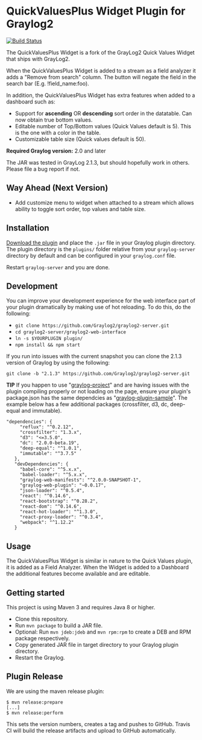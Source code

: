 # QuickValuesPlus Widget Plugin for Graylog2

[![Build Status](https://travis-ci.org/billmurrin/graylog-plugin-quickvaluesplus-widget.svg?branch=master)](https://travis-ci.org/billmurrin/graylog-plugin-quickvaluesplus-widget)

The QuickValuesPlus Widget is a fork of the GrayLog2 Quick Values Widget that ships with GrayLog2.

When the QuickValuesPlus Widget is added to a stream as a field analyzer it adds a "Remove from search" column. The button will negate the field in the search bar (E.g. !field_name:foo).

In addition, the QuickValuesPlus Widget has extra features when added to a dashboard such as:
 * Support for **ascending** OR **descending** sort order in the datatable. Can now obtain true bottom values.
 * Editable number of Top/Bottom values (Quick Values default is 5). This is the one with a color in the table.
 * Customizable table size (Quick values default is 50).
  
**Required Graylog version:** 2.0 and later

The JAR was tested in GrayLog 2.1.3, but should hopefully work in others. Please file a bug report if not.

Way Ahead (Next Version)
-----------
 * Add customize menu to widget when attached to a stream which allows ability to toggle sort order, top values and table size.

Installation
------------
[Download the plugin](https://github.com/billmurrin/graylog-plugin-quickvaluesplus-widget/releases/)
and place the `.jar` file in your Graylog plugin directory. The plugin directory
is the `plugins/` folder relative from your `graylog-server` directory by default
and can be configured in your `graylog.conf` file.

Restart `graylog-server` and you are done.

Development
-----------
You can improve your development experience for the web interface part of your plugin
dramatically by making use of hot reloading. To do this, do the following:

* `git clone https://github.com/Graylog2/graylog2-server.git`
* `cd graylog2-server/graylog2-web-interface`
* `ln -s $YOURPLUGIN plugin/`
* `npm install && npm start`

If you run into issues with the current snapshot you can clone the 2.1.3 version of Graylog by using the following:

`git clone -b "2.1.3" https://github.com/Graylog2/graylog2-server.git`

**TIP** If you happen to use "[graylog-project](https://github.com/Graylog2/graylog-project)" and are having issues with the plugin compiling properly or not loading on the page, ensure your plugin's package.json has the same dependcies as "[graylog-plugin-sample](https://github.com/Graylog2/graylog-plugin-sample)". The example below has a few additional packages (crossfilter, d3, dc, deep-equal and immutable).

```
"dependencies": {
     "reflux": "^0.2.12",
     "crossfilter": "1.3.x",
     "d3": "<=3.5.0",
     "dc": "2.0.0-beta.19",
     "deep-equal": "^1.0.1",
     "immutable": "^3.7.5"
   },
   "devDependencies": {
     "babel-core": "^5.x.x",
     "babel-loader": "^5.x.x",
     "graylog-web-manifests": "^2.0.0-SNAPSHOT-1",
     "graylog-web-plugin": "~0.0.17",
     "json-loader": "^0.5.4",
     "react": "^0.14.6",
     "react-bootstrap": "^0.28.2",
     "react-dom": "^0.14.6",
     "react-hot-loader": "^1.3.0",
     "react-proxy-loader": "^0.3.4",
     "webpack": "^1.12.2"
   }
```

Usage
-----

The QuickValuesPlus Widget is similar in nature to the Quick Values plugin, it is added as a Field Analyzer. When the Widget is added to a Dashboard the additional features become available and are editable.

Getting started
---------------

This project is using Maven 3 and requires Java 8 or higher.

* Clone this repository.
* Run `mvn package` to build a JAR file.
* Optional: Run `mvn jdeb:jdeb` and `mvn rpm:rpm` to create a DEB and RPM package respectively.
* Copy generated JAR file in target directory to your Graylog plugin directory.
* Restart the Graylog.

Plugin Release
--------------

We are using the maven release plugin:

```
$ mvn release:prepare
[...]
$ mvn release:perform
```

This sets the version numbers, creates a tag and pushes to GitHub. Travis CI will build the release artifacts and upload to GitHub automatically.
